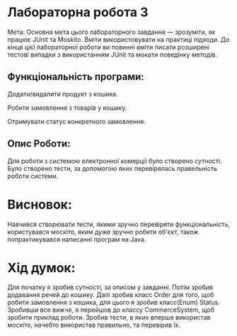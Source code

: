 # Лабораторна робота 3

Мета: Основна мета цього лабораторного завдання — зрозуміти, як працює JUnit та Moskito. Вміти використовувати на практиці підходи. До кінця цієї лабораторної роботи ви повинні вміти писати розширені тестові випадки з використанням JUnit та мокати поведінку методів.

## Функціональність програми:

Додати/видалити продукт з кошика.

Робити замовлення з товарів у кошику.

Отримувати статус конкретного замовлення.

## Опис Роботи:
Для роботи з системою електронної комерції було створено сутності.
Було створено тести, за допомогою яких перевірялась правельність роботи системи.

# Висновок:
Навчився створювати тести, якими зручно перевіряти функціональність, користувався москіто, яким дуже зручно робити об'єкт,
також попрактикувався написанні програм на Java.

# Хід думок:
Для початку я зробив сутності, за описом у завданні.
Потім зробив додавання речей до кошику. Далі зробив класс Order для того, щоб робити замовлення з кошика, для цього я зробив класс(Enum) Status.
Зробивши все вижче, я перейшов до классу CommerceSystem, щоб зробити приклад роботи.
Зробив тести, в яких вперше використав москіто, начебто використав правильно, та перевірив їх.

